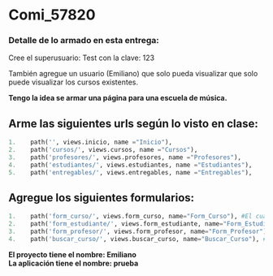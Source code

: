 # Comi_57820

### Detalle de lo armado en esta entrega:
Cree el superusuario: Test con la clave: 123

También agregue un usuario (Emiliano) que solo pueda visualizar que solo puede visualizar los cursos existentes.

**Tengo la idea se armar una página para una escuela de música.**
## Arme las  siguientes urls según lo visto en clase:
```python
1.    path('', views.inicio, name ="Inicio"),
2.    path('cursos/', views.cursos, name ="Cursos"),
3.    path('profesores/', views.profesores, name ="Profesores"),
4.    path('estudiantes/', views.estudiantes, name ="Estudiantes"),
5.    path('entregables/', views.entregables, name ="Entregables"),
```
## Agregue los siguientes formularios:
```python
1.    path('form_curso/', views.form_curso, name="Form_Curso"), #El cual se utiliza para agregar cursos a la base de datos.
2.    path('form_estudiante/', views.form_estudiante, name="Form_Estudiante"), #El cual se utiliza para agregar estudiantes a la base de datos.
3.    path('form_profesor/', views.form_profesor, name="Form_Profesor"), #El cual se utiliza para agregar profesores a la base de datos.
4.    path('buscar_curso/', views.buscar_curso, name="Buscar_Curso"), #El cual se utiliza para buscar los cursos que figuran en la base de datos.
```

**El proyecto tiene el nombre: Emiliano**<br>
**La aplicación tiene el nombre: prueba**
